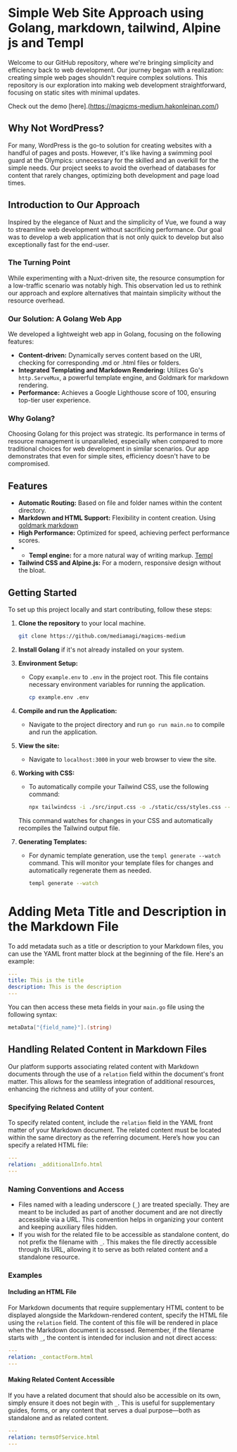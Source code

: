 # Simple Web Site Approach using Golang, markdown, tailwind, Alpine js and Templ

Welcome to our GitHub repository, where we're bringing simplicity and efficiency back to web development. Our journey began with a realization: creating simple web pages shouldn't require complex solutions. This repository is our exploration into making web development straightforward, focusing on static sites with minimal updates.

Check out the demo [here].(https://magicms-medium.hakonleinan.com/)
## Why Not WordPress?

For many, WordPress is the go-to solution for creating websites with a handful of pages and posts. However, it's like having a swimming pool guard at the Olympics: unnecessary for the skilled and an overkill for the simple needs. Our project seeks to avoid the overhead of databases for content that rarely changes, optimizing both development and page load times.

## Introduction to Our Approach

Inspired by the elegance of Nuxt and the simplicity of Vue, we found a way to streamline web development without sacrificing performance. Our goal was to develop a web application that is not only quick to develop but also exceptionally fast for the end-user.

### The Turning Point

While experimenting with a Nuxt-driven site, the resource consumption for a low-traffic scenario was notably high. This observation led us to rethink our approach and explore alternatives that maintain simplicity without the resource overhead.

### Our Solution: A Golang Web App

We developed a lightweight web app in Golang, focusing on the following features:

- **Content-driven:** Dynamically serves content based on the URI, checking for corresponding .md or .html files or folders.
- **Integrated Templating and Markdown Rendering:** Utilizes Go's `http.ServeMux`, a powerful template engine, and Goldmark for markdown rendering.
- **Performance:** Achieves a Google Lighthouse score of 100, ensuring top-tier user experience.

### Why Golang?

Choosing Golang for this project was strategic. Its performance in terms of resource management is unparalleled, especially when compared to more traditional choices for web development in similar scenarios. Our app demonstrates that even for simple sites, efficiency doesn't have to be compromised.

## Features

- **Automatic Routing:** Based on file and folder names within the content directory.
- **Markdown and HTML Support:** Flexibility in content creation. Using [goldmark markdown](https://github.com/yuin/goldmark)
- **High Performance:** Optimized for speed, achieving perfect performance scores.
- - **Templ engine:** for a more natural way of writing markup. [Templ](https://github.com/a-h/templ)
- **Tailwind CSS and Alpine.js:** For a modern, responsive design without the bloat.

## Getting Started

To set up this project locally and start contributing, follow these steps:

1. **Clone the repository** to your local machine.

    ```bash
    git clone https://github.com/mediamagi/magicms-medium
    ```

2. **Install Golang** if it's not already installed on your system.

3. **Environment Setup:**

    - Copy `example.env` to `.env` in the project root. This file contains necessary environment variables for running the application.

        ```bash
        cp example.env .env
        ```

4. **Compile and run the Application:**

    - Navigate to the project directory and run `go run main.no` to compile and run the application.

5. **View the site:**

    - Navigate to `localhost:3000` in your web browser to view the site.

6. **Working with CSS:**

    - To automatically compile your Tailwind CSS, use the following command:

        ```bash
        npx tailwindcss -i ./src/input.css -o ./static/css/styles.css --watch
        ```

   This command watches for changes in your CSS and automatically recompiles the Tailwind output file.

7. **Generating Templates:**

    - For dynamic template generation, use the `templ generate --watch` command. This will monitor your template files for changes and automatically regenerate them as needed.

        ```bash
        templ generate --watch
        ```

# Adding Meta Title and Description in the Markdown File

To add metadata such as a title or description to your Markdown files, you can use the YAML front matter block at the beginning of the file. Here's an example:

```yaml
---
title: This is the title
description: This is the description
---
```

You can then access these meta fields in your `main.go` file using the following syntax:

```go
metaData["{field_name}"].(string)
```

## Handling Related Content in Markdown Files

Our platform supports associating related content with Markdown documents through the use of a `relation` field within the document's front matter. This allows for the seamless integration of additional resources, enhancing the richness and utility of your content.

### Specifying Related Content

To specify related content, include the `relation` field in the YAML front matter of your Markdown document. The related content must be located within the same directory as the referring document. Here’s how you can specify a related HTML file:

```yaml
---
relation: _additionalInfo.html
---
```

### Naming Conventions and Access

- Files named with a leading underscore (`_`) are treated specially. They are meant to be included as part of another document and are not directly accessible via a URL. This convention helps in organizing your content and keeping auxiliary files hidden.
- If you wish for the related file to be accessible as standalone content, do not prefix the filename with `_`. This makes the file directly accessible through its URL, allowing it to serve as both related content and a standalone resource.

### Examples

#### Including an HTML File

For Markdown documents that require supplementary HTML content to be displayed alongside the Markdown-rendered content, specify the HTML file using the `relation` field. The content of this file will be rendered in place when the Markdown document is accessed. Remember, if the filename starts with `_`, the content is intended for inclusion and not direct access:

```yaml
---
relation: _contactForm.html
---
```

#### Making Related Content Accessible

If you have a related document that should also be accessible on its own, simply ensure it does not begin with `_`. This is useful for supplementary guides, forms, or any content that serves a dual purpose—both as standalone and as related content.

```yaml
---
relation: termsOfService.html
---
```
